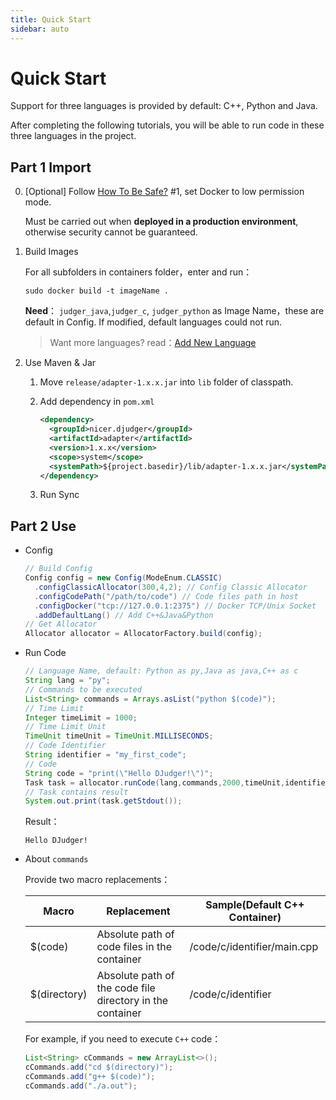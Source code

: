 ```yaml
---
title: Quick Start
sidebar: auto
---
```

# Quick Start

Support for three languages is provided by default: C++, Python and Java. 

After completing the following tutorials, you will be able to run code in these three languages in the project.

## Part 1 Import

0. [Optional] Follow [How To Be Safe?](how-to-be-safe.md) #1, set Docker to low permission mode.

   Must be carried out when **deployed in a production environment**, otherwise security cannot be guaranteed.

1. Build Images

   For all subfolders in containers folder，enter and run：

   ```shell
   sudo docker build -t imageName .
   ```

   **Need**： `judger_java`,`judger_c`, `judger_python` as Image Name，these are default in Config. If modified, default languages could not run.

   > Want more languages? read：[Add New Language](add-new-language.md)

2. Use Maven & Jar

   1. Move `release/adapter-1.x.x.jar` into `lib` folder of classpath.

   2. Add dependency in `pom.xml`

      ```xml
      <dependency>
        <groupId>nicer.djudger</groupId>
        <artifactId>adapter</artifactId>
        <version>1.x.x</version>
        <scope>system</scope>
        <systemPath>${project.basedir}/lib/adapter-1.x.x.jar</systemPath>
      </dependency>
      ```

   3. Run Sync

## Part 2 Use

* Config

  ```java
  // Build Config
  Config config = new Config(ModeEnum.CLASSIC)
    .configClassicAllocator(300,4,2); // Config Classic Allocator
    .configCodePath("/path/to/code") // Code files path in host
    .configDocker("tcp://127.0.0.1:2375") // Docker TCP/Unix Socket
    .addDefaultLang() // Add C++&Java&Python
  // Get Allocator
  Allocator allocator = AllocatorFactory.build(config);
  ```

* Run Code

  ```java
  // Language Name, default: Python as py,Java as java,C++ as c
  String lang = "py"; 
  // Commands to be executed
  List<String> commands = Arrays.asList("python $(code)");
  // Time Limit
  Integer timeLimit = 1000;
  // Time Limit Unit
  TimeUnit timeUnit = TimeUnit.MILLISECONDS;
  // Code Identifier
  String identifier = "my_first_code";
  // Code
  String code = "print(\"Hello DJudger!\")";
  Task task = allocator.runCode(lang,commands,2000,timeUnit,identifier,code);
  // Task contains result
  System.out.print(task.getStdout());
  ```

  Result：

  ```
  Hello DJudger!
  ```

* About `commands`

  Provide two macro replacements：

  | Macro        | Replacement                                               | Sample(Default C++ Container) |
  | ------------ | --------------------------------------------------------- | ----------------------------- |
  | $(code)      | Absolute path of code files in the container              | /code/c/identifier/main.cpp   |
  | $(directory) | Absolute path of the code file directory in the container | /code/c/identifier            |

  For example, if you need to execute `C++` code：

  ```java
  List<String> cCommands = new ArrayList<>();
  cCommands.add("cd $(directory)");
  cCommands.add("g++ $(code)");
  cCommands.add("./a.out");
  ```

  
